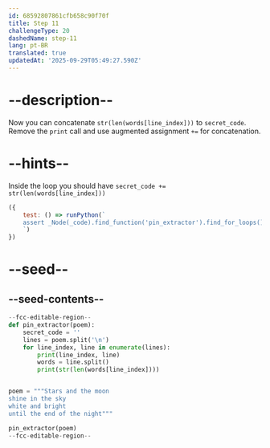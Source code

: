 ```yaml
---
id: 68592807861cfb658c90f70f
title: Step 11
challengeType: 20
dashedName: step-11
lang: pt-BR
translated: true
updatedAt: '2025-09-29T05:49:27.590Z'
---
```


# --description--

Now you can concatenate `str(len(words[line_index]))` to `secret_code`. Remove the `print` call and use augmented assignment `+=` for concatenation.

# --hints--

Inside the loop you should have `secret_code += str(len(words[line_index]))` 

```js
({
    test: () => runPython(`
    assert _Node(_code).find_function('pin_extractor').find_for_loops()[0].find_bodies()[0].find_aug_variable('secret_code').is_equivalent('secret_code += str(len(words[line_index]))')
    `)
})
```

# --seed--

## --seed-contents--

```py
--fcc-editable-region--
def pin_extractor(poem):
    secret_code = ''
    lines = poem.split('\n')
    for line_index, line in enumerate(lines):
        print(line_index, line)
        words = line.split()
        print(str(len(words[line_index])))


poem = """Stars and the moon
shine in the sky
white and bright
until the end of the night"""

pin_extractor(poem)
--fcc-editable-region--

```
